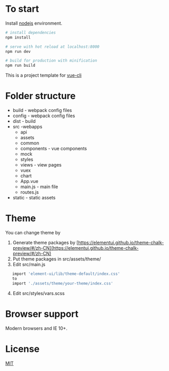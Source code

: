 
# To start

Install [nodejs](http://nodejs.cn/download/) environment.

``` bash
# install dependencies
npm install

# serve with hot reload at localhost:8000
npm run dev

# build for production with minification
npm run build

```

This is a project template for [vue-cli](https://github.com/vuejs/vue-cli)

# Folder structure
* build - webpack config files
* config - webpack config files
* dist - build
* src -webapps
    * api
    * assets
    * common
    * components - vue components
    * mock
    * styles
    * views - view pages
    * vuex
    * chart
    * App.vue
    * main.js - main file
    * routes.js
* static - static assets

# Theme
You can change theme by 
1. Generate theme packages by [https://elementui.github.io/theme-chalk-preview/#/zh-CN](https://elementui.github.io/theme-chalk-preview/#/zh-CN)
2. Put theme packages in src/assets/theme/
3. Edit src/main.js 
``` bash
   import 'element-ui/lib/theme-default/index.css'
   to
   import './assets/theme/your-theme/index.css'
```
4. Edit src/styles/vars.scss

# Browser support

Modern browsers and IE 10+.

# License
[MIT](http://opensource.org/licenses/MIT)
